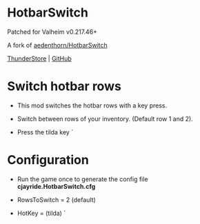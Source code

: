 # HotbarSwitch

Patched for Valheim v0.217.46+

A fork of [aedenthorn/HotbarSwitch](https://github.com/aedenthorn/ValheimMods/tree/master/HotbarSwitch) 

[ThunderStore](https://thunderstore.io/c/valheim/p/cjayride/HotbarSwitch) | [GitHub](https://github.com/cjayride/HotbarSwitch_Fork)

# Switch hotbar rows

- This mod switches the hotbar rows with a key press.

- Switch between rows of your inventory. (Default row 1 and 2).

- Press the tilda key `

# Configuration

- Run the game once to generate the config file **cjayride.HotbarSwitch.cfg**

-  RowsToSwitch = 2 (default)

- HotKey = (tilda) `

